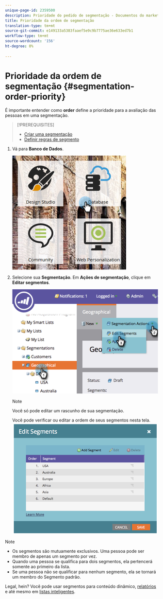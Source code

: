 ```yaml
---
unique-page-id: 2359500
description: Prioridade do pedido de segmentação - Documentos do marketing - Documentação do produto
title: Prioridade da ordem de segmentação
translation-type: tm+mt
source-git-commit: e149133a5383faaef5e9c9b7775ae36e633ed7b1
workflow-type: tm+mt
source-wordcount: '156'
ht-degree: 0%

---
```



# Prioridade da ordem de segmentação {#segmentation-order-priority}

É importante entender como **order** define a prioridade para a avaliação das pessoas em uma segmentação.

>[!PREREQUISITES]
>
>* [Criar uma segmentação](create-a-segmentation.md)
>* [Definir regras de segmento](define-segment-rules.md)

>



1. Vá para **Banco de Dados**.

   ![](assets/image2017-3-29-8-3a9-3a33.png)

1. Selecione sua **Segmentação**. Em **Ações de segmentação**, clique em **Editar segmentos**.

   ![](assets/image2014-9-16-10-3a11-3a55.png)

   >[!NOTE]
   >
   >Você só pode editar um rascunho de sua segmentação.

   Você pode verificar ou editar a ordem de seus segmentos nesta tela.
   ![](assets/image2014-9-16-10-3a12-3a3.png)

>[!NOTE]
>
>* Os segmentos são mutuamente exclusivos. Uma pessoa pode ser membro de apenas um segmento por vez.
>* Quando uma pessoa se qualifica para dois segmentos, ela pertencerá somente ao primeiro da lista.
>* Se uma pessoa não se qualificar para nenhum segmento, ela se tornará um membro do Segmento padrão.

>



Legal, hein? Você pode usar segmentos para conteúdo dinâmico, [relatórios](http://docs.marketo.com/display/docs/basic+reporting) e até mesmo em [listas inteligentes](http://docs.marketo.com/display/docs/smart+lists+and+static+lists).

